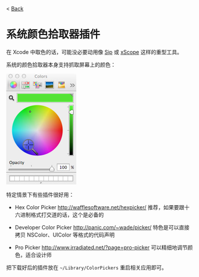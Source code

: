 < [Back](README.md)

系统颜色拾取器插件
====

在 Xcode 中取色的话，可能没必要动用像 [Sip](https://itunes.apple.com/us/app/sip/id507257563?mt=12) 或 [xScope](https://itunes.apple.com/us/app/xscope/id447661441?mt=12) 这样的重型工具。

系统的颜色拾取器本身支持抓取屏幕上的颜色：

![默认取色器](image/color_picker_picking.jpg)

特定情景下有些插件很好用：

* Hex Color Picker 
    http://wafflesoftware.net/hexpicker/ 
    推荐，如果要跟十六进制格式打交道的话，这个是必备的

* Developer Color Picker
    http://panic.com/~wade/picker/
    特色是可以直接拷贝 NSColor、UIColor 等格式的代码声明

* Pro Picker
    http://www.irradiated.net/?page=pro-picker
    可以精细地调节颜色，适合设计师
    
把下载好后的插件放在 `~/Library/ColorPickers` 重启相关应用即可。